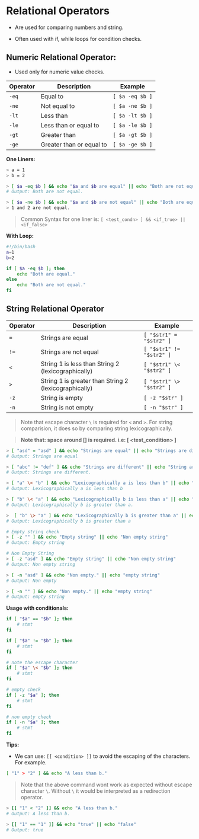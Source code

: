 # Relational Operators

- Are used for comparing numbers and string.

- Often used with if, while loops for condition checks.

## Numeric Relational Operator:

- Used only for numeric value checks.

| **Operator** | **Description**              | **Example**            |
|--------------|------------------------------|------------------------|
| `-eq`        | Equal to                     | `[ $a -eq $b ]`        |
| `-ne`        | Not equal to                 | `[ $a -ne $b ]`        |
| `-lt`        | Less than                    | `[ $a -lt $b ]`        |
| `-le`        | Less than or equal to        | `[ $a -le $b ]`        |
| `-gt`        | Greater than                 | `[ $a -gt $b ]`        |
| `-ge`        | Greater than or equal to     | `[ $a -ge $b ]`        |

**One Liners:**

```bash
> a = 1
> b = 2

> [ $a -eq $b ] && echo "$a and $b are equal" || echo "Both are not equal."
# Output: Both are not equal.

> [ $a -ne $b ] && echo "$a and $b are not equal" || echo "Both are equal."
> 1 and 2 are not equal.

```

> Common Syntax for one liner is: ``[ <test_condn> ] && <if_true> || <if_false>``

**With Loop:**

```bash
#!/bin/bash
a=1
b=2

if [ $a -eq $b ]; then
    echo "Both are equal."
else
    echo "Both are not equal."
fi
```


## String Relational Operator

| **Operator** | **Description**                                   | **Example**              |
|--------------|---------------------------------------------------|--------------------------|
| `=`          | Strings are equal                                | `[ "$str1" = "$str2" ]`  |
| `!=`         | Strings are not equal                            | `[ "$str1" != "$str2" ]` |
| `<`          | String 1 is less than String 2 (lexicographically) | `[ "$str1" \< "$str2" ]` |
| `>`          | String 1 is greater than String 2 (lexicographically) | `[ "$str1" \> "$str2" ]` |
| `-z`         | String is empty                                  | `[ -z "$str" ]`          |
| `-n`         | String is not empty                              | `[ -n "$str" ]`          |

> Note that escape character `\` is required for `<` and `>`. For string comparision, it does so by comparing string lexicographically.

> **Note that: space around [] is required. i.e: [ <test_condition> ]**

```bash
> [ "asd" = "asd" ] && echo "Strings are equal" || echo "Strings are different."
# Output: Strings are equal

> [ "abc" != "def" ] && echo "Strings are different" || echo "String are same."
# Output: Strings are different.

> [ "a" \< "b" ] && echo "Lexicographically a is less than b" || echo "Lexicographically a is greater than b."
# Output: Lexicographically a is less than b

> [ "b" \< "a" ] && echo "Lexicographically b is less than a" || echo "Lexicographically b is greater than a."
# Output: Lexicographically b is greater than a.

>  [ "b" \> "a" ] && echo "Lexicographically b is greater than a" || echo "Lexicographically b is less than a."
# Output: Lexicographically b is greater than a

# Empty string check
> [ -z "" ] && echo "Empty string" || echo "Non empty string"
# Output: Empty string

# Non Empty String
> [ -z "asd" ] && echo "Empty string" || echo "Non empty string"
# Output: Non empty string

> [ -n "asd" ] && echo "Non empty." || echo "empty string"
# Output: Non empty

> [ -n "" ] && echo "Non empty." || echo "empty string"
# Output: empty string
```

**Usage with conditionals:**

```bash
if [ "$a" == "$b" ]; then
    # stmt
fi

if [ "$a" != "$b" ]; then
    # stmt
fi

# note the escape character
if [ "$a" \< "$b" ]; then
    # stmt
fi

# empty check
if [ -z "$a" ]; then
    # stmt
fi

# non empty check
if [ -n "$a" ]; then
    # stmt
fi
```

**Tips:**

- We can use: ``[[ <condition> ]]`` to avoid the escaping of the characters. For example.

```sh
[ "1" > "2" ] && echo "A less than b."
```

> Note that the above command wont work as expected without escape character `\`. 
> Without `\` it would be interpreted as a redirection operator.

```sh
> [[ "1" < "2" ]] && echo "A less than b."
# Output: A less than b.

> [[ "1" == "1" ]] && echo "true" || echo "false"
# Output: true
```

